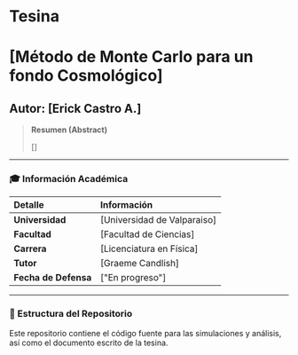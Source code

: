 # Tesina

# [Método de Monte Carlo para un fondo Cosmológico]

## Autor: [Erick Castro A.]

> **Resumen (Abstract)**
>
> []

---

### 🎓 Información Académica

| Detalle | Información |
| :--- | :--- |
| **Universidad** | [Universidad de Valparaiso] |
| **Facultad** | [Facultad de Ciencias] |
| **Carrera** | [Licenciatura en Física] |
| **Tutor** | [Graeme Candlish] |
| **Fecha de Defensa** | ["En progreso"] |

---

### 📂 Estructura del Repositorio

Este repositorio contiene el código fuente para las simulaciones y análisis, así como el documento escrito de la tesina.
